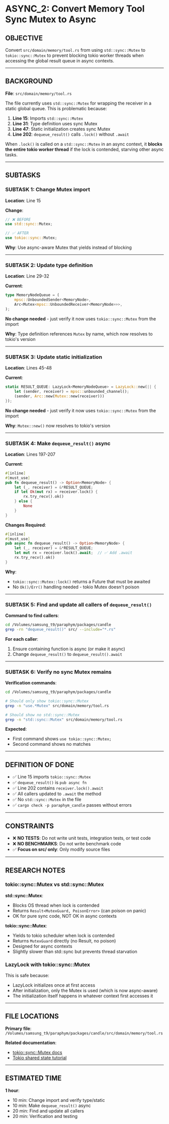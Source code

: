 # ASYNC_2: Convert Memory Tool Sync Mutex to Async

## OBJECTIVE

Convert `src/domain/memory/tool.rs` from using `std::sync::Mutex` to `tokio::sync::Mutex` to prevent blocking tokio worker threads when accessing the global result queue in async contexts.

---

## BACKGROUND

**File**: `src/domain/memory/tool.rs`

The file currently uses `std::sync::Mutex` for wrapping the receiver in a static global queue. This is problematic because:

1. **Line 15**: Imports `std::sync::Mutex`
2. **Line 31**: Type definition uses sync Mutex
3. **Line 47**: Static initialization creates sync Mutex
4. **Line 202**: `dequeue_result()` calls `.lock()` without `.await`

When `.lock()` is called on a `std::sync::Mutex` in an async context, it **blocks the entire tokio worker thread** if the lock is contended, starving other async tasks.

---

## SUBTASKS

### SUBTASK 1: Change Mutex import

**Location**: Line 15

**Change**:
```rust
// ❌ BEFORE
use std::sync::Mutex;

// ✅ AFTER
use tokio::sync::Mutex;
```

**Why**: Use async-aware Mutex that yields instead of blocking

---

### SUBTASK 2: Update type definition

**Location**: Line 29-32

**Current**:
```rust
type MemoryNodeQueue = (
    mpsc::UnboundedSender<MemoryNode>,
    Arc<Mutex<mpsc::UnboundedReceiver<MemoryNode>>>,
);
```

**No change needed** - just verify it now uses `tokio::sync::Mutex` from the import

**Why**: Type definition references `Mutex` by name, which now resolves to tokio's version

---

### SUBTASK 3: Update static initialization

**Location**: Lines 45-48

**Current**:
```rust
static RESULT_QUEUE: LazyLock<MemoryNodeQueue> = LazyLock::new(|| {
    let (sender, receiver) = mpsc::unbounded_channel();
    (sender, Arc::new(Mutex::new(receiver)))
});
```

**No change needed** - just verify it now uses `tokio::sync::Mutex` from the import

**Why**: `Mutex::new()` now resolves to tokio's version

---

### SUBTASK 4: Make `dequeue_result()` async

**Location**: Lines 197-207

**Current**:
```rust
#[inline]
#[must_use]
pub fn dequeue_result() -> Option<MemoryNode> {
    let (_, receiver) = &*RESULT_QUEUE;
    if let Ok(mut rx) = receiver.lock() {
        rx.try_recv().ok()
    } else {
        None
    }
}
```

**Changes Required**:
```rust
#[inline]
#[must_use]
pub async fn dequeue_result() -> Option<MemoryNode> {
    let (_, receiver) = &*RESULT_QUEUE;
    let mut rx = receiver.lock().await;  // ✅ Add .await
    rx.try_recv().ok()
}
```

**Why**: 
- `tokio::sync::Mutex::lock()` returns a Future that must be awaited
- No `Ok()/Err()` handling needed - tokio Mutex doesn't poison

---

### SUBTASK 5: Find and update all callers of `dequeue_result()`

**Command to find callers**:
```bash
cd /Volumes/samsung_t9/paraphym/packages/candle
grep -rn "dequeue_result()" src/ --include="*.rs"
```

**For each caller**:
1. Ensure containing function is async (or make it async)
2. Change `dequeue_result()` to `dequeue_result().await`

---

### SUBTASK 6: Verify no sync Mutex remains

**Verification commands**:
```bash
cd /Volumes/samsung_t9/paraphym/packages/candle

# Should only show tokio::sync::Mutex
grep -n "use.*Mutex" src/domain/memory/tool.rs

# Should show no std::sync::Mutex
grep -n "std::sync::Mutex" src/domain/memory/tool.rs
```

**Expected**: 
- First command shows `use tokio::sync::Mutex;`
- Second command shows no matches

---

## DEFINITION OF DONE

- ✅ Line 15 imports `tokio::sync::Mutex`
- ✅ `dequeue_result()` is `pub async fn`
- ✅ Line 202 contains `receiver.lock().await`
- ✅ All callers updated to `.await` the method
- ✅ No `std::sync::Mutex` in the file
- ✅ `cargo check -p paraphym_candle` passes without errors

---

## CONSTRAINTS

- ❌ **NO TESTS**: Do not write unit tests, integration tests, or test code
- ❌ **NO BENCHMARKS**: Do not write benchmark code
- ✅ **Focus on src/ only**: Only modify source files

---

## RESEARCH NOTES

### tokio::sync::Mutex vs std::sync::Mutex

**std::sync::Mutex**:
- Blocks OS thread when lock is contended
- Returns `Result<MutexGuard, PoisonError>` (can poison on panic)
- OK for pure sync code, NOT OK in async contexts

**tokio::sync::Mutex**:
- Yields to tokio scheduler when lock is contended
- Returns `MutexGuard` directly (no Result, no poison)
- Designed for async contexts
- Slightly slower than std::sync but prevents thread starvation

### LazyLock with tokio::sync::Mutex

This is safe because:
- LazyLock initializes once at first access
- After initialization, only the Mutex is used (which is now async-aware)
- The initialization itself happens in whatever context first accesses it

---

## FILE LOCATIONS

**Primary file**: `/Volumes/samsung_t9/paraphym/packages/candle/src/domain/memory/tool.rs`

**Related documentation**:
- [tokio::sync::Mutex docs](https://docs.rs/tokio/latest/tokio/sync/struct.Mutex.html)
- [Tokio shared state tutorial](https://tokio.rs/tokio/tutorial/shared-state)

---

## ESTIMATED TIME

**1 hour**:
- 10 min: Change import and verify type/static
- 10 min: Make `dequeue_result()` async
- 20 min: Find and update all callers
- 20 min: Verification and testing
